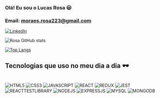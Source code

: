### Olá! Eu sou o Lucas Rosa 😃

### Email: moraes.rosa223@gmail.com

[![LinkedIn](https://img.shields.io/badge/LinkedIn-0077B5?style=for-the-badge&logo=linkedin&logoColor=white)](https://www.linkedin.com/in/lucas-rosa-6468251ab/)

![Rosa GitHub stats](https://github-readme-stats.vercel.app/api?username=lucasrosa53&show_icons=true&theme=onedark)

[![Top Langs](https://github-readme-stats.vercel.app/api/top-langs/?username=lucasrosa53)](https://github.com/anuraghazra/github-readme-stats)

## Tecnologias que uso no meu dia a dia 🕶️

<div style="display: inline_block"><br/>
    <img align="center" alt="HTML5" src="https://img.shields.io/badge/HTML5-E34F26?style=for-the-badge&logo=html5&logoColor=white"/>
    <img align="center" alt="CSS3" src="https://img.shields.io/badge/CSS3-1572B6?style=for-the-badge&logo=css3&logoColor=white"/>
    <img align="center" alt="JAVASCRIPT" src="https://img.shields.io/badge/JavaScript-323330?style=for-the-badge&logo=javascript&logoColor=F7DF1E"/>
    <img align="center" alt="REACT" src="https://img.shields.io/badge/React-20232A?style=for-the-badge&logo=react&logoColor=61DAFB"/>
     <img align="center" alt="REDUX" src="https://img.shields.io/badge/Redux-593D88?style=for-the-badge&logo=redux&logoColor=white"/>
     <img align="center" alt="JEST" src="https://img.shields.io/badge/Jest-323330?style=for-the-badge&logo=Jest&logoColor=white"/>
      <img align="center" alt="REACTTESTLIBRARY" src="https://img.shields.io/badge/testing%20library-323330?style=for-the-badge&logo=testing-library&logoColor=red"/>
      <img align="center" alt="NODEJS" src="https://img.shields.io/badge/Node.js-43853D?style=for-the-badge&logo=node.js&logoColor=white"/>
      <img align="center" alt="EXPRESSJS" src="https://img.shields.io/badge/Express.js-404D59?style=for-the-badge"/>
       <img align="center" alt="MYSQL" src="https://img.shields.io/badge/MySQL-00000F?style=for-the-badge&logo=mysql&logoColor=white"/>
       <img align="center" alt="MONGODB" src="https://img.shields.io/badge/MongoDB-4EA94B?style=for-the-badge&logo=mongodb&logoColor=white"/>   
</div><br/>
